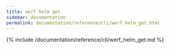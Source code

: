 ```yaml
---
title: werf helm get
sidebar: documentation
permalink: documentation/reference/cli/werf_helm_get.html
---
```


{% include /documentation/reference/cli/werf_helm_get.md %}
